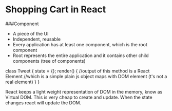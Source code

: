 # Shopping Cart in React

###Component 
- A piece of the UI
- Independent, reusable
- Every application has at least one component, which is the root component
- Root represents the entire application and it contains other child components (tree of components)


class Tweet {
    state = {};
    render() {
        //output of this method is a React Element
        //which is a simple plain js object maps with DOM element (t's not a real element)
    }
}

React keeps a light weight representation of DOM in the memory, know as Virtual DOM. This is very cheap to create and update.
When the state changes react will update the DOM.

